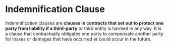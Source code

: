 # Indemnification Clause

Indemnification clauses are **clauses in contracts that set out to protect one party from liability if a third-party** or third entity is harmed in any way. It is a clause that contractually obligates one party to compensate another party for losses or damages that have occurred or could occur in the future.
